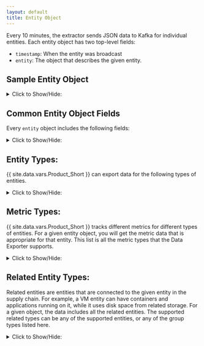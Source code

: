 ```yaml
---
layout: default
title: Entity Object
---
```


Every 10 minutes, the extractor sends JSON data to Kafka for individual entities. Each 
entity object has two top-level fields:

* `timestamp`: When the entity was broadcast
* `entity`: The object that describes the given entity.


## Sample Entity Object
<details>
<summary>Click to Show/Hide:</summary>
{% include codeSamples/basicEntityObject.html %}
</details>



## Common Entity Object Fields
Every `entity` object includes the following fields:
<details>
<summary>Click to Show/Hide:</summary>
{% include genFiles/entity.html %}
</details>





## Entity Types:
{{ site.data.vars.Product_Short }} can export data for the following types of entities.
<details>
<summary>Click to Show/Hide:</summary>
{% include genFiles/entity_type.html %}
</details>

## Metric Types:
{{ site.data.vars.Product_Short }} tracks different metrics for different types of entities. 
For a given entity object, you will get the metric data that is appropriate for that entity. 
This list is all the metric types that the Data Exporter supports.
<details>
<summary>Click to Show/Hide:</summary>
{% include genFiles/metric_type.html %}
</details>


## Related Entity Types:
Related entities are entities that are connected to the given entity in the supply chain. 
For example, a VM entity can have containers and applications running on it, while it 
uses disk space from related storage. For a given object, the data includes all the related 
entities. The supported related types can be any of the supported entities, or any of 
the group types listed here.
<details>
<summary>Click to Show/Hide:</summary>
{% include genFiles/related_types.html %}
</details>


